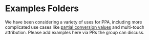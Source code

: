 # Examples Folders 

We have been considering a variety of uses for PPA, including more complicated use cases like [partial conversion values](https://github.com/w3c/ppa/issues/16) and multi-touch attribution. Please add examples here via PRs the group can discuss. 